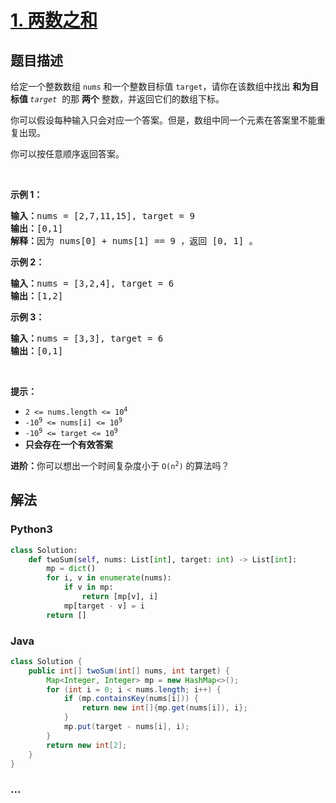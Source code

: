 # [1. 两数之和](https://leetcode-cn.com/problems/two-sum)



## 题目描述

<!-- 这里写题目描述 -->

<p>给定一个整数数组 <code>nums</code> 和一个整数目标值 <code>target</code>，请你在该数组中找出 <strong>和为目标值 </strong><em><code>target</code></em>  的那 <strong>两个</strong> 整数，并返回它们的数组下标。</p>

<p>你可以假设每种输入只会对应一个答案。但是，数组中同一个元素在答案里不能重复出现。</p>

<p>你可以按任意顺序返回答案。</p>

<p> </p>

<p><strong>示例 1：</strong></p>

<pre>
<strong>输入：</strong>nums = [2,7,11,15], target = 9
<strong>输出：</strong>[0,1]
<strong>解释：</strong>因为 nums[0] + nums[1] == 9 ，返回 [0, 1] 。
</pre>

<p><strong>示例 2：</strong></p>

<pre>
<strong>输入：</strong>nums = [3,2,4], target = 6
<strong>输出：</strong>[1,2]
</pre>

<p><strong>示例 3：</strong></p>

<pre>
<strong>输入：</strong>nums = [3,3], target = 6
<strong>输出：</strong>[0,1]
</pre>

<p> </p>

<p><strong>提示：</strong></p>

<ul>
	<li><code>2 <= nums.length <= 10<sup>4</sup></code></li>
	<li><code>-10<sup>9</sup> <= nums[i] <= 10<sup>9</sup></code></li>
	<li><code>-10<sup>9</sup> <= target <= 10<sup>9</sup></code></li>
	<li><strong>只会存在一个有效答案</strong></li>
</ul>

<p><strong>进阶：</strong>你可以想出一个时间复杂度小于 <code>O(n<sup>2</sup>)</code> 的算法吗？</p>


## 解法

<!-- 这里可写通用的实现逻辑 -->

<!-- tabs:start -->

### **Python3**

<!-- 这里可写当前语言的特殊实现逻辑 -->

```python
class Solution:
    def twoSum(self, nums: List[int], target: int) -> List[int]:
        mp = dict()
        for i, v in enumerate(nums):
            if v in mp:
                return [mp[v], i]
            mp[target - v] = i
        return []
```

### **Java**

<!-- 这里可写当前语言的特殊实现逻辑 -->

```java
class Solution {
    public int[] twoSum(int[] nums, int target) {
        Map<Integer, Integer> mp = new HashMap<>();
        for (int i = 0; i < nums.length; i++) {
            if (mp.containsKey(nums[i])) {
                return new int[]{mp.get(nums[i]), i};
            }
            mp.put(target - nums[i], i);
        }
        return new int[2];
    }
}
```

### **...**

```

```

<!-- tabs:end -->
